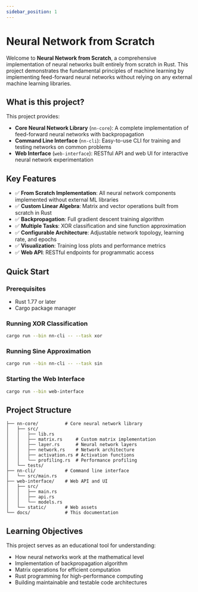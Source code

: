 ```yaml
---
sidebar_position: 1
---
```


# Neural Network from Scratch

Welcome to **Neural Network from Scratch**, a comprehensive implementation of neural networks built entirely from scratch in Rust. This project demonstrates the fundamental principles of machine learning by implementing feed-forward neural networks without relying on any external machine learning libraries.

## What is this project?

This project provides:

- **Core Neural Network Library** (`nn-core`): A complete implementation of feed-forward neural networks with backpropagation
- **Command Line Interface** (`nn-cli`): Easy-to-use CLI for training and testing networks on common problems
- **Web Interface** (`web-interface`): RESTful API and web UI for interactive neural network experimentation

## Key Features

- ✅ **From Scratch Implementation**: All neural network components implemented without external ML libraries
- ✅ **Custom Linear Algebra**: Matrix and vector operations built from scratch in Rust
- ✅ **Backpropagation**: Full gradient descent training algorithm
- ✅ **Multiple Tasks**: XOR classification and sine function approximation
- ✅ **Configurable Architecture**: Adjustable network topology, learning rate, and epochs
- ✅ **Visualization**: Training loss plots and performance metrics
- ✅ **Web API**: RESTful endpoints for programmatic access

## Quick Start

### Prerequisites
- Rust 1.77 or later
- Cargo package manager

### Running XOR Classification
```bash
cargo run --bin nn-cli -- --task xor
```

### Running Sine Approximation
```bash
cargo run --bin nn-cli -- --task sin
```

### Starting the Web Interface
```bash
cargo run --bin web-interface
```

## Project Structure

```
├── nn-core/          # Core neural network library
│   ├── src/
│   │   ├── lib.rs
│   │   ├── matrix.rs     # Custom matrix implementation
│   │   ├── layer.rs      # Neural network layers
│   │   ├── network.rs    # Network architecture
│   │   ├── activation.rs # Activation functions
│   │   └── profiling.rs  # Performance profiling
│   └── tests/
├── nn-cli/           # Command line interface
│   └── src/main.rs
├── web-interface/    # Web API and UI
│   ├── src/
│   │   ├── main.rs
│   │   ├── api.rs
│   │   └── models.rs
│   └── static/       # Web assets
└── docs/             # This documentation
```

## Learning Objectives

This project serves as an educational tool for understanding:

- How neural networks work at the mathematical level
- Implementation of backpropagation algorithm
- Matrix operations for efficient computation
- Rust programming for high-performance computing
- Building maintainable and testable code architectures
